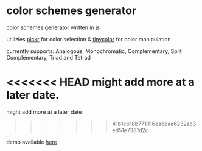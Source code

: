 # color schemes generator
color schemes generator written in js

utilizies [pickr](https://github.com/Simonwep/pickr) for color selection & [tinycolor](https://github.com/bgrins/TinyColor) for color manipulation

currently supports:
Analogous, Monochromatic, Complementary, Split Complementary, Triad and Tetrad

<<<<<<< HEAD
might add more at a later date.
=======
might add more at a later date 
>>>>>>> 41b1e618b771316eaceaa6232ac3ed51e7381d2c

demo available [here](https://wmlol.github.io/color-schemes-generator/)
